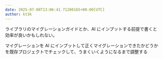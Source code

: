 ```yaml
---
date: 2025-07-08T13:06:41.71200165+00:00[UTC]
author: kt3k
---
```

ライブラリのマイグレーションガイドとか、AI にインプットする前提で書くと効率が良いかもしれない。

マイグレーションを AI にインプットして正くマイグレーションできたかどうかを既存プロジェクトでチェックして、うまくいくようになるまで調整する
